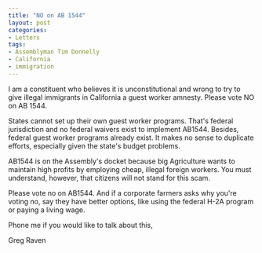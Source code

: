 ```yaml
---
title: "NO on AB 1544"
layout: post
categories:
- Letters
tags:
- Assemblyman Tim Donnelly
- California
- immigration
---
```


I am a constituent who believes it is unconstitutional and wrong to try to give illegal immigrants in California a guest worker amnesty. Please vote NO on AB 1544.

States cannot set up their own guest worker programs. That's federal jurisdiction and no federal waivers exist to implement AB1544. Besides, federal guest worker programs already exist. It makes no sense to duplicate efforts, especially given the state's budget problems.

AB1544 is on the Assembly's docket because big Agriculture wants to maintain high profits by employing cheap, illegal foreign workers. You must understand, however, that citizens will not stand for this scam.

Please vote no on AB1544. And if a corporate farmers asks why you're voting no, say they have better options, like using the federal H-2A program or paying a living wage.

Phone me if you would like to talk about this,

Greg Raven